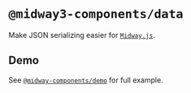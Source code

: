 # `@midway3-components/data`

Make JSON serializing easier for [`Midway.js`](https://www.midwayjs.org/).

## Demo
See [`@midway-components/demo`](https://github.com/billy-poon/midway3-component/tree/main/packages/demo) for full example.

